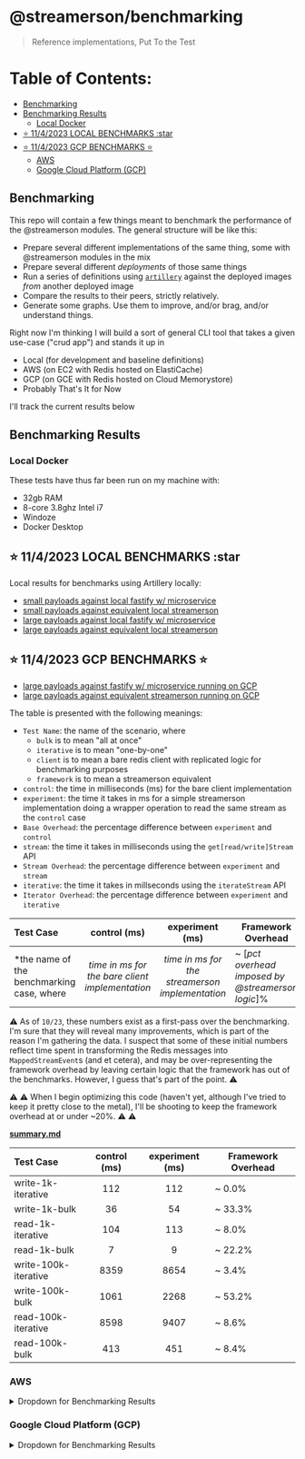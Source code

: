 # @streamerson/benchmarking

> Reference implementations, Put To the Test

# Table of Contents:

<!-- START doctoc generated TOC please keep comment here to allow auto update -->
<!-- DON'T EDIT THIS SECTION, INSTEAD RE-RUN doctoc TO UPDATE -->

- [Benchmarking](#benchmarking)
- [Benchmarking Results](#benchmarking-results)
  - [Local Docker](#local-docker)
- [:star: 11/4/2023 LOCAL BENCHMARKS :star](#star-1142023-local-benchmarks-star)
- [:star: 11/4/2023 GCP BENCHMARKS :star:](#star-1142023-gcp-benchmarks-star)
  - [AWS](#aws)
  - [Google Cloud Platform (GCP)](#google-cloud-platform-gcp)

<!-- END doctoc generated TOC please keep comment here to allow auto update -->

## Benchmarking

This repo will contain a few things meant to benchmark the performance of the @streamerson modules. The general
structure will be like this:

- Prepare several different implementations of the same thing, some with @streamerson modules in the mix
- Prepare several different _deployments_ of those same things
- Run a series of definitions using [`artillery`](https://artillery.io/) against the deployed images _from_ another deployed
  image
- Compare the results to their peers, strictly relatively.
- Generate some graphs. Use them to improve, and/or brag, and/or understand things.

Right now I'm thinking I will build a sort of general CLI tool that takes a given use-case ("crud app") and stands it up
in

- Local (for development and baseline definitions)
- AWS (on EC2 with Redis hosted on ElastiCache)
- GCP (on GCE with Redis hosted on Cloud Memorystore)
- Probably That's It for Now

I'll track the current results below

## Benchmarking Results

### Local Docker

These tests have thus far been run on my machine with:
- 32gb RAM
- 8-core 3.8ghz Intel i7
- Windoze
- Docker Desktop

## :star: 11/4/2023 LOCAL BENCHMARKS :star

Local results for benchmarks using Artillery locally:
- [small payloads against local fastify w/ microservice](https://oliver-io.github.io//streamerson/fastify-small-report.html)
- [small payloads against equivalent local streamerson](https://oliver-io.github.io//streamerson/streamerson-small-report.html)
- [large payloads against local fastify w/ microservice](https://oliver-io.github.io//streamerson/fastify-large-report.html)
- [large payloads against equivalent local streamerson](https://oliver-io.github.io//streamerson/streamerson-large-report.html)

## :star: 11/4/2023 GCP BENCHMARKS :star:
- [large payloads against fastify w/ microservice running on GCP](https://oliver-io.github.io//streamerson/large-fastify-report.html)
- [large payloads against equivalent streamerson running on GCP](https://oliver-io.github.io//streamerson/large-streamerson-report.html)


The table is presented with the following meanings:

 - `Test Name`: the name of the scenario, where
   - `bulk` is to mean "all at once"
   - `iterative` is to mean "one-by-one"
   - `client` is to mean a bare redis client with replicated logic for benchmarking purposes
   - `framework` is to mean a streamerson equivalent
 - `control`: the time in milliseconds (ms) for the bare client implementation
 - `experiment`: the time it takes in ms for a simple streamerson implementation doing a wrapper operation to read the same stream as the `control` case
 - `Base Overhead`: the percentage difference between `experiment` and `control`
 - `stream`: the time it takes in milliseconds using the `get[read/write]Stream` API
 - `Stream Overhead`: the percentage difference between `experiment` and `stream`
 - `iterative`: the time it takes in millseconds using the `iterateStream` API
 - `Iterator Overhead`: the percentage difference between `experiment` and `iterative`


| Test Case                                                                                                                                                                                                                                                                    |                **control** (ms)                 |               **experiment** (ms)               | Framework<br/>Overhead                            |
|:-----------------------------------------------------------------------------------------------------------------------------------------------------------------------------------------------------------------------------------------------------------------------------|:-----------------------------------------------:|:-----------------------------------------------:|---------------------------------------------------|
| *the name of the benchmarking case, where <br/> | *time in ms for the bare client implementation* | *time in ms for the streamerson implementation* | ~ [*pct overhead imposed by @streamerson logic*]% |

:warning: As of `10/23`, these numbers exist as a first-pass over the benchmarking.  I'm sure that they will reveal many improvements, which is part of the reason I'm gathering the data.  I suspect that some of these initial numbers reflect time spent in transforming the Redis messages into `MappedStreamEvent`s (and et cetera), and may be over-representing the framework overhead by leaving certain logic that the framework has out of the benchmarks.  However, I guess that's part of the point. :warning:

:warning: :warning: When I begin optimizing this code (haven't yet, although I've tried to keep it pretty close to the metal), I'll be shooting to keep the framework overhead at or under ~20%.  :warning: :warning:

[//]: # (<details>)

[//]: # (<summary>)

[//]: # (  Dropdown for Benchmarking Results)

[//]: # (</summary>)

<!-- BEGIN-CODE: ./_reports/summary.md -->
[**summary.md**](./_reports/summary.md)

| Test Case            | **control** (ms) | **experiment** (ms) | Framework Overhead |
| :------------------- | :--------------: | :-----------------: | ------------------ |
| write-1k-iterative   |       112        |         112         | ~ 0.0%             |
| write-1k-bulk        |        36        |         54          | ~ 33.3%            |
| read-1k-iterative    |       104        |         113         | ~ 8.0%             |
| read-1k-bulk         |        7         |          9          | ~ 22.2%            |
| write-100k-iterative |       8359       |        8654         | ~ 3.4%             |
| write-100k-bulk      |       1061       |        2268         | ~ 53.2%            |
| read-100k-iterative  |       8598       |        9407         | ~ 8.6%             |
| read-100k-bulk       |       413        |         451         | ~ 8.4%             |

<!-- END-CODE: ./_reports/summary.md -->

[//]: # (</details>)

### AWS

<details>
<summary>
  Dropdown for Benchmarking Results
</summary>

```
N/A
```

</details>


### Google Cloud Platform (GCP)


<details>
<summary>
  Dropdown for Benchmarking Results
</summary>

```pre
N/A
```

</details>

